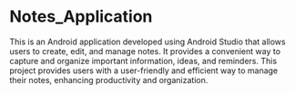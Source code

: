 # Notes_Application
This is an Android application developed using Android Studio that allows users to create, edit, and manage notes. It provides a convenient way to capture and organize important information, ideas, and reminders. This project provides users with a user-friendly and efficient way to manage their notes, enhancing productivity and organization.
